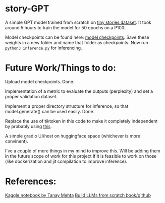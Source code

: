 # story-GPT
A simple GPT model trained from scratch on [tiny stories dataset](https://huggingface.co/roneneldan/TinyStories-33M/tree/main). It took around 5 hours to train the model for 50 epochs on a P100.

Model checkpoints can be found here: [model checkpoints](https://huggingface.co/Sartc/storyGPT/tree/main). Save these weights in a new folder and name that folder as checkpoints. Now run ```python3 inference.py``` for inferencing.

# Future Work/Things to do:

Upload model checkpoints. Done.

Implementation of a metric to evaluate the outputs (perplexity) and set a proper validation dataset.

Implement a proper directory structure for inference, so that model.generate() can be used easily. Done.

Replace the use of tiktoken in this code to make it completely independent by probably using [this](https://github.com/karpathy/minbpe).

A simple gradio UI/host on huggingface space (whichever is more convinent).

I've a couple of more things in my mind to improve this. Will be adding them in the future scope of work for this project if it is feasible to work on those (like dockerization and jit compilation to improve inference).

# References:

[Kaggle notebook by Tanay Mehta](https://www.kaggle.com/code/heyytanay/gpt-from-scratch-using-lightning-and-lance/notebook)
[Build LLMs from scratch book/github](https://github.com/rasbt/LLMs-from-scratch)

